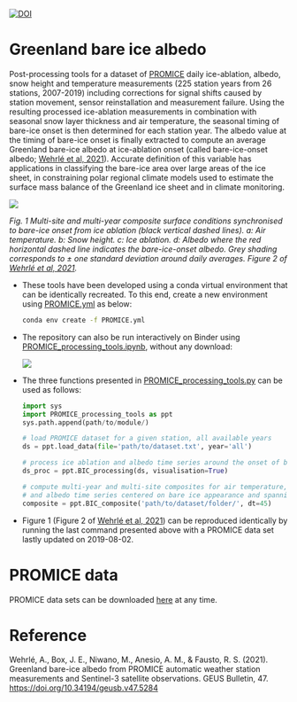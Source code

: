 [![DOI](https://zenodo.org/badge/273865759.svg)](https://zenodo.org/badge/latestdoi/273865759)
# Greenland bare ice albedo

Post-processing tools for a dataset of [PROMICE](https://promice.dk/) daily ice-ablation, albedo, snow height and temperature measurements (225 station years from 26 stations, 2007-2019) including corrections for signal shifts caused by station movement, sensor reinstallation and measurement failure. Using the resulting processed ice-ablation measurements in combination with seasonal snow layer thickness and air temperature, the seasonal timing of bare-ice onset is then determined for each station year. The albedo value at the timing of bare-ice onset is finally extracted to compute an average Greenland bare-ice albedo at ice-ablation onset (called bare-ice-onset albedo; [Wehrlé et al, 2021](https://geusbulletin.org/index.php/geusb/article/view/5284)). Accurate definition of this variable has applications in classifying the bare-ice area over large areas of the ice sheet, in constraining polar regional climate models used to estimate the surface mass balance of the Greenland ice sheet and in climate monitoring.

![](https://geusbulletin.org/index.php/geusb/article/download/5284/12394/41081)

*Fig. 1 Multi-site and multi-year composite surface conditions synchronised to bare-ice onset from ice ablation (black vertical dashed lines). a: Air temperature. b: Snow height. c: Ice ablation. d: Albedo where the red horizontal dashed line indicates the bare-ice-onset albedo. Grey shading corresponds to ± one standard deviation around daily averages. Figure 2 of [Wehrlé et al, 2021](https://geusbulletin.org/index.php/geusb/article/view/5284).*

+ These tools have been developed using a conda virtual environment that can be identically recreated. To this end, 
create a new environment using [PROMICE.yml](https://github.com/AdrienWehrle/Greenland_bare_ice_albedo/blob/master/PROMICE.yml) as below:  
  ```bash
  conda env create -f PROMICE.yml
  ```

+ The repository can also be run interactively on Binder using [PROMICE_processing_tools.ipynb](https://github.com/AdrienWehrle/Greenland_bare_ice_albedo/blob/master/PROMICE_processing_tools.ipynb), without any download:

  [<img src="https://mybinder.org/badge_logo.svg">](https://mybinder.org/v2/gh/AdrienWehrle/Greenland_bare_ice_albedo/master)

 
+ The three functions presented in [PROMICE_processing_tools.py](https://github.com/AdrienWehrle/Greenland_bare_ice_albedo/blob/master/PROMICE_processing_tools.py) can be used as follows:

  ```python
  import sys
  import PROMICE_processing_tools as ppt
  sys.path.append(path/to/module/)

  # load PROMICE dataset for a given station, all available years
  ds = ppt.load_data(file='path/to/dataset.txt', year='all')

  # process ice ablation and albedo time series around the onset of bare ice conditions 
  ds_proc = ppt.BIC_processing(ds, visualisation=True)

  # compute multi-year and multi-site composites for air temperature, snow height, ice ablation  
  # and albedo time series centered on bare ice appearance and spanning ± dt days
  composite = ppt.BIC_composite('path/to/dataset/folder/', dt=45)
  ```
 + Figure 1 (Figure 2 of [Wehrlé et al, 2021](https://geusbulletin.org/index.php/geusb/article/view/5284)) can be reproduced identically by running the last command presented above with a PROMICE data set lastly updated on 2019-08-02.

# PROMICE data

PROMICE data sets can be downloaded [here](https://promice.org/PromiceDataPortal/api/download/f24019f7-d586-4465-8181-d4965421e6eb) at any time.

# Reference
  
Wehrlé, A., Box, J. E., Niwano, M., Anesio, A. M., & Fausto, R. S. (2021). Greenland bare-ice albedo from PROMICE automatic weather station measurements and Sentinel-3 satellite observations. GEUS Bulletin, 47. https://doi.org/10.34194/geusb.v47.5284
